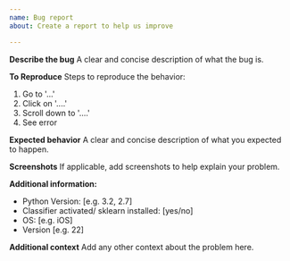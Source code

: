 ```yaml
---
name: Bug report
about: Create a report to help us improve

---
```


**Describe the bug**
A clear and concise description of what the bug is.

**To Reproduce**
Steps to reproduce the behavior:
1. Go to '...'
2. Click on '....'
3. Scroll down to '....'
4. See error

**Expected behavior**
A clear and concise description of what you expected to happen.

**Screenshots**
If applicable, add screenshots to help explain your problem.

**Additional information:**
 - Python Version: [e.g. 3.2, 2.7]
 - Classifier activated/ sklearn installed: [yes/no]
 - OS: [e.g. iOS]
 - Version [e.g. 22]

**Additional context**
Add any other context about the problem here.
